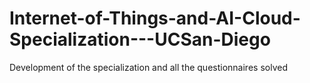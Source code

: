# Internet-of-Things-and-AI-Cloud-Specialization---UCSan-Diego
Development of the specialization and all the questionnaires solved
